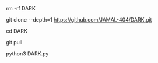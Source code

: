 rm -rf DARK

git clone --depth=1 https://github.com/JAMAL-404/DARK.git

cd DARK

git pull

python3 DARK.py

